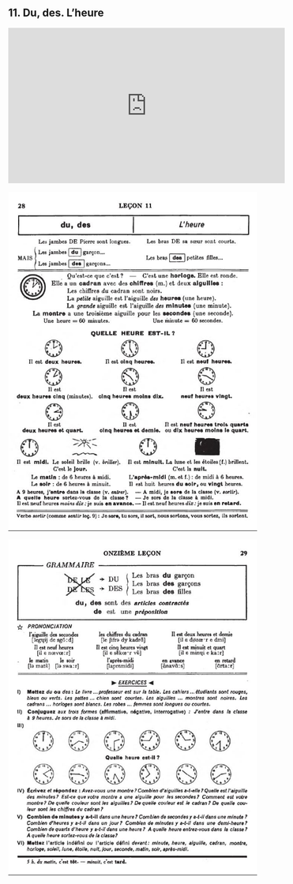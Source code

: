 ## 11. Du, des. L’heure

<iframe width="560" height="315" src="https://www.youtube.com/embed/UkGBz5sN4pM" frameborder="0" allow="accelerometer; autoplay; encrypted-media; gyroscope; picture-in-picture" allowfullscreen></iframe>

![11A](img/11A.JPG)

![11B](img/11B.JPG)
